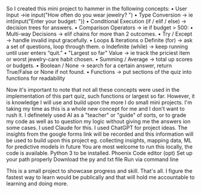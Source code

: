 So I created this mini project to hammer in the following concepts: 
•	User Input →ie input("How often do you wear jewelry? ")
•	Type Conversion → ie int(input("Enter your budget: "))
•	Conditional Execution (if / elif / else) → decision trees for answers.
•	Comparison Operators → ie if budget > 500:
•	Multi-way Decisions → elif chains for more than 2 outcomes.
•	Try / Except → handle invalid input gracefully.
•	Loops & Iterations
o	Definite (for) → ask a set of questions, loop through them.
o	Indefinite (while) → keep running until user enters “quit.”
•	"Largest so far" Value → ie track the priciest item or worst jewelry-care habit chosen.
•	Summing / Average → total up scores or budgets.
•	Boolean / None → search for a certain answer, return True/False or None if not found.
•	Functions → put sections of the quiz into functions for readability

Now it's important to note that not all these concepts were used in the implementation of this part quiz, such functions or largest so far. However, it is knowledge I will use and build upon the more I do small mini projects. I'm taking my time as this is a whole new concept for me and I don't want to rush it. 
I definetely used AI as a "teacher" or "guide" of sorts, or to grade my code as well as to question my logic without giving me the answers ion some cases.
I used Claude for this.
I used ChatGPT for project ideas.
The insights from the google forms link will be recorded and this information will be used to build upon this project eg. collecting insights, mapping data, ML for predictive models in future
You are most welcome to run this locally, the code is available.
Python 3 to be installed.
Phoenix Code editor (opt)
Set up your path properly
Download the py and txt file
Run via command line


This is a small project to showcase progress and skill. That's all. I figure the fastest way to learn would be publically and that will hold me accountable to learning and doing more.
